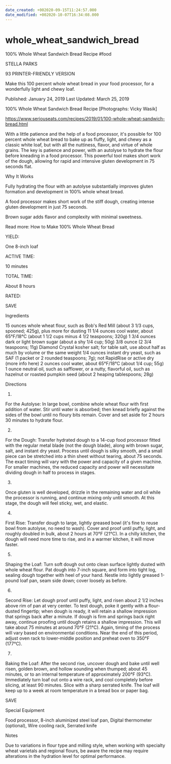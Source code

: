 ```yaml
---
date_created: +002020-09-15T11:24:57.000
date_modified: +002020-10-07T16:34:08.000
---
```


# whole_wheat_sandwich_bread

100% Whole Wheat Sandwich Bread Recipe
#food

STELLA PARKS

93 PRINTER-FRIENDLY VERSION

Make this 100 percent whole wheat bread in your food processor, for a wonderfully light and chewy loaf.

Published: January 24, 2019 Last Updated: March 25, 2019

100% Whole Wheat Sandwich Bread Recipe
[Photographs: Vicky Wasik]

https://www.seriouseats.com/recipes/2019/01/100-whole-wheat-sandwich-bread.html

With a little patience and the help of a food processor, it's possible for 100 percent whole wheat bread to bake up as fluffy, light, and chewy as a classic white loaf, but with all the nuttiness, flavor, and virtue of whole grains. The key is patience and power, with an autolyse to hydrate the flour before kneading in a food processor. This powerful tool makes short work of the dough, allowing for rapid and intensive gluten development in 75 seconds flat.

Why It Works

Fully hydrating the flour with an autolyse substantially improves gluten formation and development in 100% whole wheat bread.

A food processor makes short work of the stiff dough, creating intense gluten development in just 75 seconds.

Brown sugar adds flavor and complexity with minimal sweetness.

Read more: How to Make 100% Whole Wheat Bread

YIELD:

One 8-inch loaf

ACTIVE TIME:

10 minutes

TOTAL TIME:

About 8 hours

RATED:

    
 SAVE

Ingredients

15 ounces whole wheat flour, such as Bob's Red Mill (about 3 1/3 cups, spooned; 425g), plus more for dusting
11 1/4 ounces cool water, about 65°F/18°C (about 1 1/2 cups minus 4 1/2 teaspoons; 320g)
1 3/4 ounces dark or light brown sugar (about a shy 1/4 cup; 50g)
3/8 ounce (2 3/4 teaspoons; 11g) Diamond Crystal kosher salt; for table salt, use about half as much by volume or the same weight
1/4 ounces instant dry yeast, such as SAF (1 packet or 2 rounded teaspoons; 7g); not RapidRise or active dry (more info here)
2 ounces cool water, about 65°F/18°C (about 1/4 cup; 55g)
1 ounce neutral oil, such as safflower, or a nutty, flavorful oil, such as hazelnut or roasted pumpkin seed (about 2 heaping tablespoons; 28g)

Directions

1.

For the Autolyse: In large bowl, combine whole wheat flour with first addition of water. Stir until water is absorbed; then knead briefly against the sides of the bowl until no floury bits remain. Cover and set aside for 2 hours 30 minutes to hydrate flour.

2.

For the Dough: Transfer hydrated dough to a 14-cup food processor fitted with the regular metal blade (not the dough blade), along with brown sugar, salt, and instant dry yeast. Process until dough is silky smooth, and a small piece can be stretched into a thin sheet without tearing, about 75 seconds. The exact timing will vary with the power and capacity of a given machine. For smaller machines, the reduced capacity and power will necessitate dividing dough in half to process in stages.

3.

Once gluten is well developed, drizzle in the remaining water and oil while the processor is running, and continue mixing only until smooth. At this stage, the dough will feel sticky, wet, and elastic.

4.

First Rise: Transfer dough to large, lightly greased bowl (it's fine to reuse bowl from autolyse, no need to wash). Cover and proof until puffy, light, and roughly doubled in bulk, about 2 hours at 70°F (21°C). In a chilly kitchen, the dough will need more time to rise, and in a warmer kitchen, it will move faster.

5.

Shaping the Loaf: Turn soft dough out onto clean surface lightly dusted with whole wheat flour. Pat dough into 7-inch square, and form into tight log, sealing dough together with heel of your hand. Nestle into lightly greased 1-pound loaf pan, seam side down; cover loosely as before.

6.

Second Rise: Let dough proof until puffy, light, and risen about 2 1/2 inches above rim of pan at very center. To test dough, poke it gently with a flour-dusted fingertip; when dough is ready, it will retain a shallow impression that springs back after a minute. If dough is firm and springs back right away, continue proofing until dough retains a shallow impression. This will take about 75 minutes at around 70°F (21°C). Again, timing of the process will vary based on environmental conditions. Near the end of this period, adjust oven rack to lower-middle position and preheat oven to 350°F (177°C).

7.

Baking the Loaf: After the second rise, uncover dough and bake until well risen, golden brown, and hollow sounding when thumped; about 45 minutes, or to an internal temperature of approximately 200°F (93°C). Immediately turn loaf out onto a wire rack, and cool completely before slicing, at least 90 minutes. Slice with a sharp serrated knife. The loaf will keep up to a week at room temperature in a bread box or paper bag.

 SAVE

Special Equipment

Food processor, 8-inch aluminized steel loaf pan, Digital thermometer (optional), Wire cooling rack, Serrated knife

Notes

Due to variations in flour type and milling style, when working with specialty wheat varietals and regional flours, be aware the recipe may require alterations in the hydration level for optimal performance.

